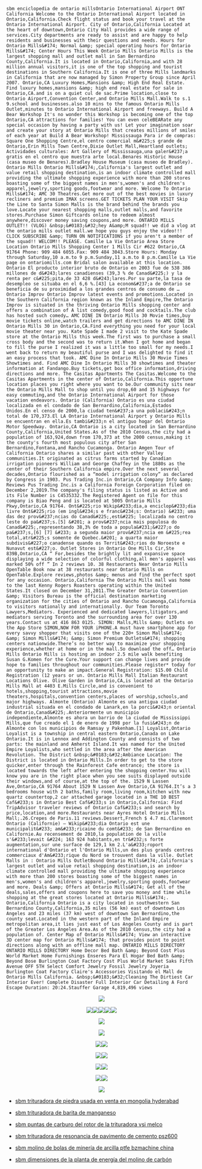
```
sbm enciclopedia de ontario millsOntario International Airport ONT California Welcome to the Ontario International Airport located in Ontario,California.Check flight status and book your travel at the Ontario International Airport. City of Ontario,California Located at the heart of downtown,Ontario City Hall provides a wide range of services.City departments are ready to assist and are happy to help residents and businesses with their questions and needs. Hours for Ontario Mills&#174; Normal &amp; special operating hours for Ontario Mills&#174; Center Hours This Week Ontario Mills Ontario Mills is the largest shopping mall and outlet mall in San Bernardino County,California.It is located in Ontario,California,and with 28 million annual visitors,it is one of the top shopping and tourist destinations in Southern California.It is one of three Mills landmarks in California that are now managed by Simon Property Group since April 2007. Ontario,CA Luxury Homes,Mansions &amp; High End Real Estate. Find luxury homes,mansions &amp; high end real estate for sale in Ontario,CA.and is on a quiet cul de sac.Prime location,close to Ontario Airport,Convention Center,and Ontario Mills Mall.Walk to s.1 9.school and businesses.also 10 mins to the famous Ontario Mills Outlet,minutes to Ontario International Airport and freeways. Build A Bear Workshop It's no wonder this Workshop is becoming one of the top Ontario,CA attractions for families! You can even celeBEARate any special occasion by having a party with us! Let your imagination soar and create your story at Ontario Mills that creates millions of smiles of each year at Build A Bear Workshop! Mississauga Para ir de compras: Square One Shopping Centre,el centro comercial m&#225;s grande de Ontario,Erin Mills Town Centre,Dixie Outlet Mall,Heartland outlets; Actividades culturales: Art Gallery of Mississauga,una galer&#237;a gratis en el centro que muestra arte local.Benares Historic House (casa museo de Benares).Bradley House Museum (casa museo de Bradley). Ontario Mills Ontario Mills&#174;,California's largest outlet and value retail shopping destination,is an indoor climate controlled mall providing the ultimate shopping experience with more than 200 stores boasting some of the biggest names in men's,women's and children's apparel,jewelry,sporting goods,footwear and more. Welcome To Ontario Mills&#174; AMC 30 Theatres.Get more out of the best movies in luxury recliners and premium IMAX screens.GET TICKETS PLAN YOUR VISIT Skip the Line to Santa Simon Malls is the brand behind the brands you love.Locate your nearest shopping malls,outlet malls,and favorite stores.Purchase Simon Giftcards online to redeem almost anywhere,discover money saving coupons,and more. ONTARIO MILLS OUTLET!! (VLOG) &nbsp;&#0183;&#32;hey A&amp;M squad!! we did a vlog at the ontario mills outlet mall.we hope you guys enjoy the video!!! CLICK SUBSCRIBE &amp; TURN ON NOTIFICATIONS if you aren't a member of the squad!! WELCOM!! PLEASE. Camille La Vie Ontario Area Store Location Ontario Mills Shopping Center 1 Mills Cir #622 Ontario,CA 91764 Phone: 909 484 6055.Fax: 909 484 3043.Store Hours: Monday through Saturday,10 a.m.to 9 p.m.Sunday,11 a.m.to 8 p.m.Camille La Vie page on ontariomills.com Bridal salon available at this location. Ontario El producto interior bruto de Ontario en 2003 fue de 538 386 millones de d&#243;lares canadienses (39,3 % de Canad&#225;) y la renta per c&#225;pita,de 33 428 d&#243;lares.Por su parte,la tasa de desempleo se situaba en el 6,6 %.[43] La econom&#237;a de Ontario se beneficia de su proximidad a los grandes centros de consumo de … Ontario Improv Ontario Improv latest events and promotions.Located in the Southern California region known as the Inland Empire,The Ontario Improv is situated in the thriving Ontario Mills shopping center and offers a combination of A list comedy,good food and cocktails.The club has hosted such comedy… AMC DINE IN Ontario Mills 30 Movie times,buy movie tickets online,watch trailers and get directions to AMC DINE IN Ontario Mills 30 in Ontario,CA.Find everything you need for your local movie theater near you. Kate Spade I made 2 visit to the Kate Spade store at the Ontario Mills this week.The first was to purchase a small cross body and the second was to return it.When I got home and began to fill the purse I realized it was a little too small for my needs.I went back to return my beautiful purse and I was delighted to find it an easy process that took. AMC Dine In Ontario Mills 30 Movie Times Showtimes and. Find AMC Dine In Ontario Mills 30 showtimes and theater information at Fandango.Buy tickets,get box office information,driving directions and more. The Casitas Apartments The Casitas.Welcome to the Casitas Apartments in the center of Ontario,California.This opportune location places you right where you want to be.Our community sits near the Ontario Mills Mall to shop until you drop,60 and 15 highways for easy commuting,and the Ontario International Airport for those vacation endeavors. Ontario (California) Ontario es una ciudad localizada en el condado de San Bernardino,California,Estados Unidos.En el censo de 2000,la ciudad ten&#237;a una poblaci&#243;n total de 170,373.El LA Ontario International Airport y Ontario Mills se encuentran en ella.Es tambi&#233;n el antiguo hogar del Ontario Motor Speedway. Ontario,CA Ontario is a city located in San Bernardino County,California,United States.As of the 2010 Census,the city had a population of 163,924,down from 170,373 at the 2000 census,making it the county's fourth most populous city after San Bernardino,Fontana,and Rancho Cucamonga. Ontario Amgen Tour of California Ontario shares a similar past with other Valley communities.It originated as citrus farms started by Canadian irrigation pioneers William and George Chaffey in the 1880s as the center of their Southern California empire.Over the next several decades,Ontario flourished as a “model irrigation colony” as declared by Congress in 1903. Pus Trading Inc.in Ontario,CA Company Info &amp; Reviews Pus Trading Inc.is a California Foreign Corporation filed on December 2,2019.The company's filing status is listed as Active and its File Number is C4535332.The Registered Agent on file for this company is Biao Peng and is located at 5005 Ontario Mills Pkwy,Ontario,CA 91764. Ont&#225;rio Wikip&#233;dia,a enciclop&#233;dia livre Ont&#225;rio (em ingl&#234;s e franc&#234;s: Ontario) &#233; uma das dez prov&#237;ncias do Canad&#225;,est&#225; localizada no centro leste do pa&#237;s.[5] &#201; a prov&#237;ncia mais populosa do Canad&#225;,representando 38,3% de toda a popula&#231;&#227;o do pa&#237;s,[6] [7] &#233; a segunda maior prov&#237;ncia em &#225;rea total,atr&#225;s somente de Quebec.&#201; a quarta maior subdivis&#227;o canadense quando os Territ&#243;rios do Noroeste e Nunavut est&#227;o. Outlet Stores in Ontario One Mills Cir,Ste 839B,Ontario,CA “ For,besides the brightly lit and expansive space displaying a wide selection of colorful clothing,all men's apparel was marked 50% off ” In 2 reviews 10. 38 Restaurants Near Ontario Mills OpenTable Book now at 38 restaurants near Ontario Mills on OpenTable.Explore reviews,photos &amp; menus and find the perfect spot for any occasion. Ontario,California The Ontario Mills mall was home to the last Kenny Rogers Roasters operating within the United States.It closed on December 31,2011.The Greater Ontario Convention &amp; Visitors Bureau is the official destination marketing organization for the cities of Ontario and Rancho Cucamonga,California to visitors nationally and internationally. Our Team Toronto Lawyers,Mediators. Experienced and dedicated lawyers,litigators,and mediators serving Toronto and the surrounding area for over 130 years.Contact us at 416 863 0125. ‎SIMON: Malls,Mills &amp; Outlets on the App Store ‎SIMON,NOW FOR YOUR iPHONE.A must have smartphone app for every savvy shopper that visits one of the 220+ Simon Malls&#174; &amp; Simon Mills&#174; &amp; Simon Premium Outlets&#174; shopping centers nationwide.There’s no better way to maximize your shopping experience,whether at home or in the mall.So download the off… Ontario Mills Ontario Mills is hosting an indoor 2.5 mile walk benefiting Susan G.Komen for the Cure.Your support can change lives and provide hope to families throughout our communities.Please register* today for an opportunity to make an impact.General Registration: $15.00 Child Registration (12 years or un. Ontario Mills Mall Italian Restaurant Locations Olive. Olive Garden in Ontario,CA,is located at the Ontario Mills Mall at 4403 E.Mills Circle,and is convenient to hotels,shopping,tourist attractions,movie theaters,hospitals,convention centers,places of worship,schools,and major highways. Almonte (Ontario) Almonte es una antigua ciudad industrial situada en el condado de Lanark,en la porci&#243;n oriental de Ontario,Canad&#225;.Anteriormente un municipio independiente,Almonte es ahora un barrio de la ciudad de Mississippi Mills,que fue creado el 1 de enero de 1998 por la fusi&#243;n de Almonte con los municipios de Ramsay y Pakenham.[1] Loyalist,Ontario Loyalist is a township in central eastern Ontario,Canada on Lake Ontario.It is in Lennox and Addington County and consists of two parts: the mainland and Amherst Island.It was named for the United Empire Loyalists,who settled in the area after the American Revolution. The District &nbsp;&#0183;&#32;Ambiance Location: The District is located in Ontario Mills.In order to get to the store quicker,enter through the Rainforest Cafe entrance; the store is located towards the left after entering the shopping center.You will know you are in the right place when you see suits displayed outside their windows,and of course,at the top of the. 1529 N Lassen Ave,Ontario,CA 91764 About 1529 N Lassen Ave Ontario,CA 91764.It’s a 3 bedrooms house with 2 baths,family room,living room,kitchen with new quartz countertop,2 car attached garage located in a THE 10 BEST Caf&#233;s in Ontario Best Caf&#233;s in Ontario,California: Find TripAdvisor traveler reviews of Ontario Caf&#233;s and search by price,location,and more.Restaurants near Ayres Hotel Ontario Mills Mall;.26.Crepes de Paris.11 reviews.Dessert,French $ 4.7 mi.Claremont Ontario (Californie) — Wikip&#233;dia Ontario est une municipalit&#233; am&#233;ricaine du comt&#233; de San Bernardino en Californie.Au recensement de 2010,la population de la ville s'&#233;levait &#224; 163 924 habitants,en tr&#232;s forte augmentation,sur une surface de 129,1 km 2.L'a&#233;roport international d'Ontario et l'Ontario Mills,un des plus grands centres commerciaux d'Am&#233;rique du Nord se trouvent dans la ville. Outlet Malls in : Ontario Mills OutletBound Ontario Mills&#174;,California's largest outlet and value retail shopping destination,is an indoor climate controlled mall providing the ultimate shopping experience with more than 200 stores boasting some of the biggest names in men's,women's and children's apparel,jewelry,sporting goods,footwear and more. Deals &amp; Offers at Ontario Mills&#174; Get all of the deals,sales,offers and coupons here to save you money and time while shopping at the great stores located at Ontario Mills&#174;. Ontario,California Ontario is a city located in southwestern San Bernardino County,California,35 miles (56 km) east of downtown Los Angeles and 23 miles (37 km) west of downtown San Bernardino,the county seat.Located in the western part of the Inland Empire metropolitan area,it lies just east of Los Angeles County and is part of the Greater Los Angeles Area.As of the 2010 Census,the city had a population of. Center Map of Ontario Mills&#174; View an interactive 3D center map for Ontario Mills&#174; that provides point to point directions along with an offline mall map. ONTARIO MILLS DIRECTORY ONTARIO MILLS DIRECTORY Home Decor Bed Bath &amp; Beyond Cost Plus World Market Home Furnishings Enseres Para El Hogar Bed Bath &amp; Beyond Bose Burlington Coat Factory Cost Plus World Market Saks Fifth Avenue OFF 5TH Select Comfort Jewelry Fossil Jewelry Joyeria Burlington Coat Factory Claire's Accessories Visitando el Mall de Ontario Mills California. &nbsp;&#0183;&#32;Cleaning The Dirtiest Car Interior Ever! Complete Disaster Full Interior Car Detailing A Ford Escape Duration: 20:24.Stauffer Garage 4,819,496 views 
```

<div align="center">

<a href="https://es-crusher.shibang-china.com/github&k=sbm+enciclopedia+de+ontario+mills"><img src="https://static.shibang-china.com/es/crusher/logo.jpg"></a>

<a href="https://es-crusher.shibang-china.com/github&k=sbm+enciclopedia+de+ontario+mills"><img src="https://static.shibang-china.com/es/crusher/index.jpg"></a><a href="https://es-crusher.shibang-china.com/material.htmlgithub&k=sbm+enciclopedia+de+ontario+mills"><img src="https://static.shibang-china.com/es/crusher/material.jpg"></a><a href="https://es-crusher.shibang-china.com/application.htmlgithub&k=sbm+enciclopedia+de+ontario+mills"><img src="https://static.shibang-china.com/es/crusher/application.jpg"></a><a href="https://es-crusher.shibang-china.com/aboutus.htmlgithub&k=sbm+enciclopedia+de+ontario+mills"><img src="https://static.shibang-china.com/es/crusher/aboutus.jpg"></a><a href="https://es-crusher.shibang-china.com/contact.htmlgithub&k=sbm+enciclopedia+de+ontario+mills"><img src="https://static.shibang-china.com/es/crusher/contact.jpg"></a>

<a href="https://es-crusher.shibang-china.com/github&k=sbm+enciclopedia+de+ontario+mills"><img src="https://static.shibang-china.com/es/crusher/banner.jpg"></a>

<a href="https://swt.shibang-china.com/github&k=sbm+enciclopedia+de+ontario+mills"><img src="https://static.shibang-china.com/es/crusher/text.jpg"></a>

<a href="https://swt.shibang-china.com/github&k=sbm+enciclopedia+de+ontario+mills"><img src="https://static.shibang-china.com/es/crusher/chat.jpg"></a><a href="https://es-crusher.shibang-china.com/contact.htmlgithub&k=sbm+enciclopedia+de+ontario+mills"><img src="https://static.shibang-china.com/es/crusher/message.jpg"></a>

<a href="https://es-crusher.shibang-china.com/products/pe.htmlgithub&k=sbm+enciclopedia+de+ontario+mills"><img src="https://static.shibang-china.com/es/crusher/pe.jpg"></a><a href="https://es-crusher.shibang-china.com/products/pf.htmlgithub&k=sbm+enciclopedia+de+ontario+mills"><img src="https://static.shibang-china.com/es/crusher/pf.jpg"></a>

<a href="https://es-crusher.shibang-china.com/products/hpt.htmlgithub&k=sbm+enciclopedia+de+ontario+mills"><img src="https://static.shibang-china.com/es/crusher/hpt.jpg"></a><a href="https://es-crusher.shibang-china.com/products/vsi.htmlgithub&k=sbm+enciclopedia+de+ontario+mills"><img src="https://static.shibang-china.com/es/crusher/vsi.jpg"></a>

<a href="https://es-crusher.shibang-china.com/products/klv.htmlgithub&k=sbm+enciclopedia+de+ontario+mills"><img src="https://static.shibang-china.com/es/crusher/klv.jpg"></a><a href="https://es-crusher.shibang-china.com/products/portable.htmlgithub&k=sbm+enciclopedia+de+ontario+mills"><img src="https://static.shibang-china.com/es/crusher/portable.jpg"></a>

<a href="https://swt.shibang-china.com/github&k=sbm+enciclopedia+de+ontario+mills"><img src="https://static.shibang-china.com/es/crusher/case.jpg"></a>

</div>


* [sbm trituradora de piedra usada en venta en mongolia hyderabad](sbm%20trituradora%20de%20piedra%20usada%20en%20venta%20en%20mongolia%20hyderabad.md)

* [sbm trituradora de barita de manganeso](sbm%20trituradora%20de%20barita%20de%20manganeso.md)

* [sbm puntas de carburo del rotor de la trituradora vsi melco](sbm%20puntas%20de%20carburo%20del%20rotor%20de%20la%20trituradora%20vsi%20melco.md)

* [sbm trituradora de resonancia de pavimento de cemento psz600](sbm%20trituradora%20de%20resonancia%20de%20pavimento%20de%20cemento%20psz600.md)

* [sbm molino de bolas de minería de arcilla ptfe bzmachine china](sbm%20molino%20de%20bolas%20de%20miner%C3%ADa%20de%20arcilla%20ptfe%20bzmachine%20china.md)

* [sbm dimensiones de la planta de energía del molino de carbón](sbm%20dimensiones%20de%20la%20planta%20de%20energ%C3%ADa%20del%20molino%20de%20carb%C3%B3n.md)